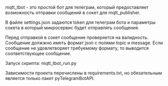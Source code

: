 mqtt_tbot - это простой бот для телеграм, который предоставляет возможность отправки сообщений в сокет для mqtt_publisher.

В файле settings.json задаются token для телеграм бота и параметры сокета в который микросервис будет отправлять сообщения. 

Перед отправкой в сокет сообщение проверяется на валидность. Сообщение должжно иметь формат json c полями topic и message. Если сообщение не удовлетворяет требуемому формату, то выводится соответствующее сообщение.

Запуск скрипта: mqtt_tbot_run.py

Зависимости проекта перечислены в requirements.txt, но обязательным является только пакет pyTelegramBotAPI.
